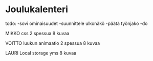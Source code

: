 # Joulukalenteri

todo:
-sovi ominaisuudet
-suunnittele ulkonäkö
-päätä työnjako
-do

MIKKO
css 
2 spessua
8 kuvaa

VOITTO
luukun animaatio
2 spessua
8 kuvaa

LAURI
Local storage yms
8 kuvaa